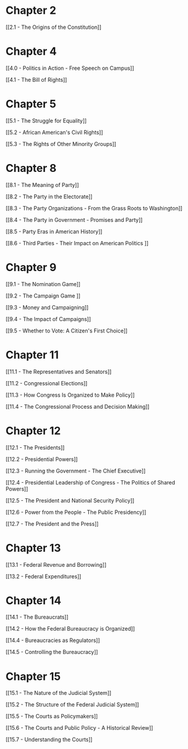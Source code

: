 # Chapter 2
[[2.1 - The Origins of the Constitution]]

# Chapter 4
[[4.0 - Politics in Action - Free Speech on Campus]]

[[4.1 - The Bill of Rights]]

# Chapter 5 
[[5.1 - The Struggle for Equality]]

[[5.2 - African American's Civil Rights]]

[[5.3 - The Rights of Other Minority Groups]]

# Chapter 8
[[8.1 -  The Meaning of Party]]

[[8.2 - The Party in the Electorate]]

[[8.3 - The Party Organizations - From the Grass Roots to Washington]]

[[8.4 - The Party in Government  - Promises and Party]]

[[8.5 - Party Eras in American History]]

[[8.6 - Third Parties - Their Impact on American Politics ]]

# Chapter 9
[[9.1 - The Nomination Game]]

[[9.2 - The Campaign Game ]]

[[9.3 - Money and Campaigning]]

[[9.4 - The Impact of Campaigns]]

[[9.5 -  Whether to Vote: A Citizen's First Choice]]
# Chapter 11
[[11.1 - The Representatives and Senators]]

[[11.2 - Congressional Elections]]

[[11.3 - How Congress Is Organized to Make Policy]]

[[11.4 - The Congressional Process and Decision Making]]

# Chapter 12
[[12.1 - The Presidents]]

[[12.2 - Presidential Powers]]

[[12.3 - Running the Government - The Chief Executive]]

[[12.4 - Presidential Leadership of Congress - The Politics of Shared Powers]]

[[12.5 - The President and National Security Policy]]

[[12.6 - Power from the People - The Public Presidency]]

[[12.7 - The President and the Press]]

# Chapter 13
[[13.1 - Federal Revenue and Borrowing]]

[[13.2 - Federal Expenditures]]

# Chapter 14
[[14.1 - The Bureaucrats]]

[[14.2 - How the Federal Bureaucracy is Organized]]

[[14.4 - Bureaucracies as Regulators]]

[[14.5 - Controlling the Bureaucracy]]

# Chapter 15

[[15.1 - The Nature of the Judicial System]]

[[15.2 - The Structure of the Federal Judicial System]]

[[15.5 - The Courts as Policymakers]]

[[15.6 - The Courts and Public Policy - A Historical Review]]

[[15.7 - Understanding the Courts]]

